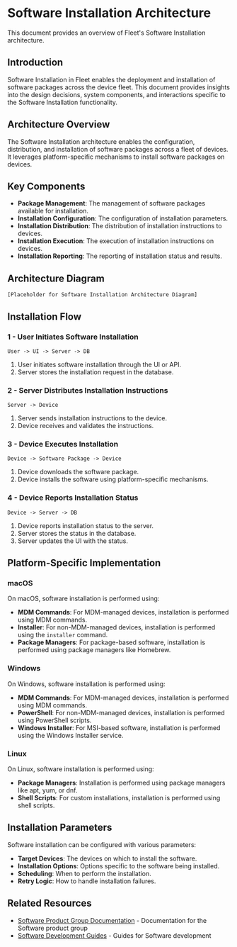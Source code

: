 # Software Installation Architecture

This document provides an overview of Fleet's Software Installation architecture.

## Introduction

Software Installation in Fleet enables the deployment and installation of software packages across the device fleet. This document provides insights into the design decisions, system components, and interactions specific to the Software Installation functionality.

## Architecture Overview

The Software Installation architecture enables the configuration, distribution, and installation of software packages across a fleet of devices. It leverages platform-specific mechanisms to install software packages on devices.

## Key Components

- **Package Management**: The management of software packages available for installation.
- **Installation Configuration**: The configuration of installation parameters.
- **Installation Distribution**: The distribution of installation instructions to devices.
- **Installation Execution**: The execution of installation instructions on devices.
- **Installation Reporting**: The reporting of installation status and results.

## Architecture Diagram

```
[Placeholder for Software Installation Architecture Diagram]
```

## Installation Flow

### 1 - User Initiates Software Installation

```
User -> UI -> Server -> DB
```

1. User initiates software installation through the UI or API.
2. Server stores the installation request in the database.

### 2 - Server Distributes Installation Instructions

```
Server -> Device
```

1. Server sends installation instructions to the device.
2. Device receives and validates the instructions.

### 3 - Device Executes Installation

```
Device -> Software Package -> Device
```

1. Device downloads the software package.
2. Device installs the software using platform-specific mechanisms.

### 4 - Device Reports Installation Status

```
Device -> Server -> DB
```

1. Device reports installation status to the server.
2. Server stores the status in the database.
3. Server updates the UI with the status.

## Platform-Specific Implementation

### macOS

On macOS, software installation is performed using:

- **MDM Commands**: For MDM-managed devices, installation is performed using MDM commands.
- **Installer**: For non-MDM-managed devices, installation is performed using the `installer` command.
- **Package Managers**: For package-based software, installation is performed using package managers like Homebrew.

### Windows

On Windows, software installation is performed using:

- **MDM Commands**: For MDM-managed devices, installation is performed using MDM commands.
- **PowerShell**: For non-MDM-managed devices, installation is performed using PowerShell scripts.
- **Windows Installer**: For MSI-based software, installation is performed using the Windows Installer service.

### Linux

On Linux, software installation is performed using:

- **Package Managers**: Installation is performed using package managers like apt, yum, or dnf.
- **Shell Scripts**: For custom installations, installation is performed using shell scripts.

## Installation Parameters

Software installation can be configured with various parameters:

- **Target Devices**: The devices on which to install the software.
- **Installation Options**: Options specific to the software being installed.
- **Scheduling**: When to perform the installation.
- **Retry Logic**: How to handle installation failures.

## Related Resources

- [Software Product Group Documentation](../../product-groups/software/) - Documentation for the Software product group
- [Software Development Guides](../../guides/software/) - Guides for Software development